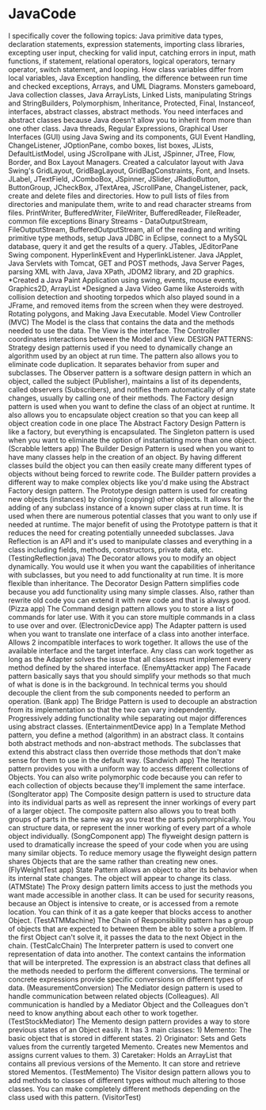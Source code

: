 # JavaCode
I specifically cover the following topics: Java primitive data types, declaration statements, expression statements, importing class libraries, excepting user input, checking for valid input, catching errors in input, math functions, if statement, relational operators, logical operators, ternary operator, switch statement, and looping.   How class variables differ from local variables, Java Exception handling, the difference between run time and checked exceptions, Arrays, and UML Diagrams.  Monsters gameboard, Java collection classes, Java ArrayLists, Linked Lists, manipulating Strings and StringBuilders, Polymorphism, Inheritance, Protected, Final, Instanceof, interfaces, abstract classes, abstract methods.  You need interfaces and abstract classes because Java doesn't allow you to inherit from more than one other class.  Java threads, Regular Expressions, Graphical User Interfaces (GUI) using Java Swing and its components, GUI Event Handling, ChangeListener, JOptionPane, combo boxes, list boxes, JLists, DefaultListModel, using JScrollpane with JList, JSpinner, JTree, Flow, Border, and Box Layout Managers.  Created a calculator layout with Java Swing's GridLayout, GridBagLayout, GridBagConstraints, Font, and Insets.  JLabel, JTextField, JComboBox, JSpinner, JSlider, JRadioButton, ButtonGroup, JCheckBox, JTextArea, JScrollPane, ChangeListener, pack, create and delete files and directories. How to pull lists of files from directories and manipulate them, write to and read character streams from files. PrintWriter, BufferedWriter, FileWriter, BufferedReader, FileReader, common file exceptions  Binary Streams - DataOutputStream, FileOutputStream, BufferedOutputStream, all of the reading and writing primitive type methods, setup Java JDBC in Eclipse, connect to a MySQL database, query it and get the results of a query.  JTables, JEditorPane Swing component. HyperlinkEvent and HyperlinkListener.  Java JApplet, Java Servlets with Tomcat, GET and POST methods, Java Server Pages, parsing XML with Java, Java XPath, JDOM2 library, and 2D graphics.   *Created a Java Paint Application using swing, events, mouse events, Graphics2D, ArrayList  *Designed a Java Video Game like Asteroids with collision detection and shooting torpedos which also played sound in a JFrame, and removed items from the screen when they were destroyed.  Rotating polygons, and Making Java Executable.  Model View Controller (MVC) The Model is the class that contains the data and the methods needed to use the data. The View is the interface. The Controller coordinates interactions between the Model and View.  DESIGN PATTERNS:  Strategy design patternis used if you need to dynamically change an algorithm used by an object at run time. The pattern also allows you to eliminate code duplication. It separates behavior from super and subclasses.  The Observer pattern is a software design pattern in which an object, called the subject (Publisher), maintains a list of its dependents, called observers (Subscribers), and notifies them automatically of any state changes, usually by calling one of their methods.  The Factory design pattern is used when you want to define the class of an object at runtime. It also allows you to encapsulate object creation so that you can keep all object creation code in one place  The Abstract Factory Design Pattern is like a factory, but everything is encapsulated.  The Singleton pattern is used when you want to eliminate the option of instantiating more than one object. (Scrabble letters app)  The Builder Design Pattern is used when you want to have many classes help in the creation of an object. By having different classes build the object you can then easily create many different types of objects without being forced to rewrite code. The Builder pattern provides a different way to make complex objects like you'd make using the Abstract Factory design pattern.  The Prototype design pattern is used for creating new objects (instances) by cloning (copying) other objects. It allows for the adding of any subclass instance of a known super class at run time. It is used when there are numerous potential classes that you want to only use if needed at runtime. The major benefit of using the Prototype pattern is that it reduces the need for creating potentially unneeded subclasses.  Java Reflection is an API and it's used to manipulate classes and everything in a class including fields, methods, constructors, private data, etc. (TestingReflection.java)  The Decorator allows you to modify an object dynamically. You would use it when you want the capabilities of inheritance with subclasses, but you need to add functionality at run time. It is more flexible than inheritance. The Decorator Design Pattern simplifies code because you add functionality using many simple classes. Also, rather than rewrite old code you can extend it with new code and that is always good. (Pizza app)  The Command design pattern allows you to store a list of commands for later use. With it you can store multiple commands in a class to use over and over. (ElectronicDevice app)  The Adapter pattern is used when you want to translate one interface of a class into another interface. Allows 2 incompatible interfaces to work together. It allows the use of the available interface and the target interface. Any class can work together as long as the Adapter solves the issue that all classes must implement every method defined by the shared interface. (EnemyAttacker app)   The Facade pattern basically says that you should simplify your methods so that much of what is done is in the background. In technical terms you should decouple the client from the sub components needed to perform an operation. (Bank app)  The Bridge Pattern is used to decouple an abstraction from its implementation so that the two can vary independently. Progressively adding functionality while separating out major differences using abstract classes. (EntertainmentDevice app)  In a Template Method pattern, you define a method (algorithm) in an abstract class. It contains both abstract methods and non-abstract methods. The subclasses that extend this abstract class then override those methods that don't make sense for them to use in the default way. (Sandwich app)  The Iterator pattern provides you with a uniform way to access different collections of Objects. You can also write polymorphic code because you can refer to each collection of objects because they'll implement the same interface. (SongIterator app)  The Composite design pattern is used to structure data into its individual parts as well as represent the inner workings of every part of a larger object. The composite pattern also allows you to treat both groups of parts in the same way as you treat the parts polymorphically. You can structure data, or represent the inner working of every part of a whole object individually. (SongComponent app)  The flyweight design pattern is used to dramatically increase the speed of your code when you are using many similar objects. To reduce memory usage the flyweight design pattern shares Objects that are the same rather than creating new ones. (FlyWeightTest app)  State Pattern allows an object to alter its behavior when its internal state changes. The object will appear to change its class. (ATMState)  The Proxy design pattern limits access to just the methods you want made accessible in another class. It can be used for security reasons, because an Object is intensive to create, or is accessed from a remote location. You can think of it as a gate keeper that blocks access to another Object. (TestATMMachine)  The Chain of Responsibility pattern has a group of objects that are expected to between them be able to solve a problem. If the first Object can't solve it, it passes the data to the next Object in the chain. (TestCalcChain)  The Interpreter pattern is used to convert one representation of data into another. The context cantains the information that will be interpreted. The expression is an abstract class that defines all the methods needed to perform the different conversions. The terminal or concrete expressions provide specific conversions on different types of data. (MeasurementConversion)  The Mediator design pattern is used to handle communication between related objects (Colleagues). All communication is handled by a Mediator Object and the Colleagues don't need to know anything about each other to work together. (TestStockMediator)  The Memento design pattern provides a way to store previous states of an Object easily. It has 3 main classes: 1) Memento: The basic object that is stored in different states.  2) Originator: Sets and Gets values from the currently targeted Memento. Creates new Mementos and assigns current values to them.  3) Caretaker: Holds an ArrayList that contains all previous versions of the Memento. It can store and retrieve stored Mementos. (TestMemento)  The Visitor design pattern allows you to add methods to classes of different types without much altering to those classes. You can make completely different methods depending on the class used with this pattern. (VisitorTest)
